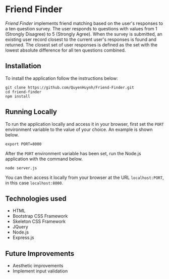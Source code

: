 # Friend Finder

*Friend Finder* implements friend matching based on the user's responses to a ten question survey. The user responds to questions with values from 1 (Strongly Disagree) to 5 (Strongly Agree). When the survey is submitted, an existing user record closest to the current user's responses is found and returned. The closest set of user responses is defined as the set with the lowest absolute difference for all ten questions combined.

## Installation

To install the application follow the instructions below:

	git clone https://github.com/QuyenHuynh/Friend-Finder.git
	cd friend-finder
	npm install
	
## Running Locally

To run the application locally and access it in your browser, first set the `PORT` environment variable to the value of your choice. An example is shown below.

	export PORT=8000
	
After the `PORT` environment variable has been set, run the Node.js application with the command below.

	node server.js
	
You can then access it locally from your browser at the URL `localhost:PORT`, in this case `localhost:8000`.

## Technologies used

* HTML
* Bootstrap CSS Framework
* Skeleton CSS Framework
* JQuery
* Node.js
* Express.js

## Future Improvements

* Aesthetic improvements
* Implement input validation